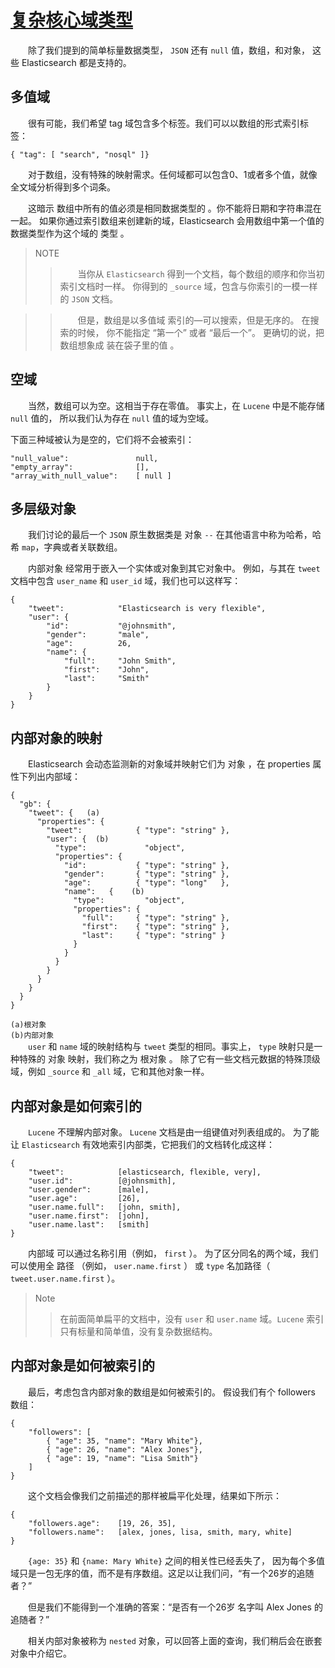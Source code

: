 # [复杂核心域类型](05_complex_core_field_types.md)   
&emsp;&emsp;除了我们提到的简单标量数据类型， `JSON` 还有 `null` 值，数组，和对象，
这些 Elasticsearch 都是支持的。
## 多值域  
&emsp;&emsp;很有可能，我们希望 tag 域包含多个标签。我们可以以数组的形式索引标签：  
```
{ "tag": [ "search", "nosql" ]}
```
&emsp;&emsp;对于数组，没有特殊的映射需求。任何域都可以包含0、1或者多个值，就像全文域分析得到多个词条。

&emsp;&emsp;这暗示 数组中所有的值必须是相同数据类型的 。你不能将日期和字符串混在一起。
如果你通过索引数组来创建新的域，Elasticsearch 会用数组中第一个值的数据类型作为这个域的 类型 。
>NOTE
>>&emsp;&emsp;当你从 `Elasticsearch` 得到一个文档，每个数组的顺序和你当初索引文档时一样。
你得到的 `_source` 域，包含与你索引的一模一样的 `JSON` 文档。

>>&emsp;&emsp;但是，数组是以多值域 索引的—可以搜索，但是无序的。 在搜索的时候，
你不能指定 “第一个” 或者 “最后一个”。 更确切的说，把数组想象成 装在袋子里的值 。

## 空域 
&emsp;&emsp;当然，数组可以为空。这相当于存在零值。 事实上，在 `Lucene` 中是不能存储 `null` 值的，
所以我们认为存在 `null` 值的域为空域。

下面三种域被认为是空的，它们将不会被索引：  
```
"null_value":               null,
"empty_array":              [],
"array_with_null_value":    [ null ]
```
##  多层级对象 
&emsp;&emsp;我们讨论的最后一个 `JSON` 原生数据类是 对象 `--` 
在其他语言中称为哈希，哈希 `map`，字典或者关联数组。

&emsp;&emsp;内部对象 经常用于嵌入一个实体或对象到其它对象中。
例如，与其在 `tweet` 文档中包含 `user_name` 和 `user_id` 域，我们也可以这样写：  
```
{
    "tweet":            "Elasticsearch is very flexible",
    "user": {
        "id":           "@johnsmith",
        "gender":       "male",
        "age":          26,
        "name": {
            "full":     "John Smith",
            "first":    "John",
            "last":     "Smith"
        }
    }
}
```
## 内部对象的映射
&emsp;&emsp;Elasticsearch 会动态监测新的对象域并映射它们为 对象 ，在 properties 属性下列出内部域：
```
{
  "gb": {
    "tweet": {   (a)
      "properties": {
        "tweet":            { "type": "string" },
        "user": {  (b)
          "type":             "object",
          "properties": {
            "id":           { "type": "string" },
            "gender":       { "type": "string" },
            "age":          { "type": "long"   },
            "name":   {    (b)
              "type":         "object",
              "properties": {
                "full":     { "type": "string" },
                "first":    { "type": "string" },
                "last":     { "type": "string" }
              }
            }
          }
        }
      }
    }
  }
}
```
`(a)根对象`   
`(b)内部对象`    
&emsp;&emsp;`user` 和 `name` 域的映射结构与 `tweet` 类型的相同。事实上，
 `type` 映射只是一种特殊的 对象 映射，我们称之为 根对象 。
 除了它有一些文档元数据的特殊顶级域，例如 `_source` 和 `_all` 域，它和其他对象一样。  
 
 ## 内部对象是如何索引的 
&emsp;&emsp;`Lucene` 不理解内部对象。 `Lucene` 文档是由一组键值对列表组成的。
为了能让 `Elasticsearch` 有效地索引内部类，它把我们的文档转化成这样：  
```
{
    "tweet":            [elasticsearch, flexible, very],
    "user.id":          [@johnsmith],
    "user.gender":      [male],
    "user.age":         [26],
    "user.name.full":   [john, smith],
    "user.name.first":  [john],
    "user.name.last":   [smith]
}
```
&emsp;&emsp;内部域 可以通过名称引用（例如， `first` ）。
为了区分同名的两个域，我们可以使用全 路径 （例如， `user.name.first` ） 
或 `type` 名加路径（ `tweet.user.name.first` ）。  
>Note
>>在前面简单扁平的文档中，没有 `user` 和 `user.name` 域。`Lucene` 索引只有标量和简单值，没有复杂数据结构。   
## 内部对象是如何被索引的 
&emsp;&emsp;最后，考虑包含内部对象的数组是如何被索引的。 假设我们有个 followers 数组：  
```
{
    "followers": [
        { "age": 35, "name": "Mary White"},
        { "age": 26, "name": "Alex Jones"},
        { "age": 19, "name": "Lisa Smith"}
    ]
}
```
&emsp;&emsp;这个文档会像我们之前描述的那样被扁平化处理，结果如下所示：   
```
{
    "followers.age":    [19, 26, 35],
    "followers.name":   [alex, jones, lisa, smith, mary, white]
}
```
&emsp;&emsp;`{age: 35}` 和 `{name: Mary White}` 之间的相关性已经丢失了，
因为每个多值域只是一包无序的值，而不是有序数组。这足以让我们问，“有一个26岁的追随者？”

&emsp;&emsp;但是我们不能得到一个准确的答案：“是否有一个26岁 名字叫 Alex Jones 的追随者？”

&emsp;&emsp;相关内部对象被称为 `nested` 对象，可以回答上面的查询，我们稍后会在嵌套对象中介绍它。
